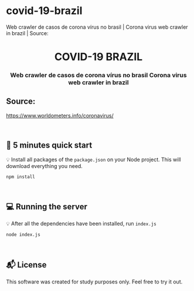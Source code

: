 # covid-19-brazil
Web crawler de casos de corona vírus no brasil | Corona virus web crawler in brazil | Source:

<h1 align="center">
  COVID-19 BRAZIL
</h1>

<h3 align="center">
    Web crawler de casos de corona vírus no brasil
    Corona virus web crawler in brazil
</h3>

## Source:

https://www.worldometers.info/coronavirus/

<br>

## :rocket: 5 minutes quick start

:bulb: Install all packages of the `package.json` on your Node project. This will download everything you need.

```
npm install
```

<br>

## :computer: Running the server

:bulb: After all the dependencies have been installed, run `index.js`

```
node index.js
```

<br>

## :mailbox_with_mail: License

This software was created for study purposes only. Feel free to try it out.

